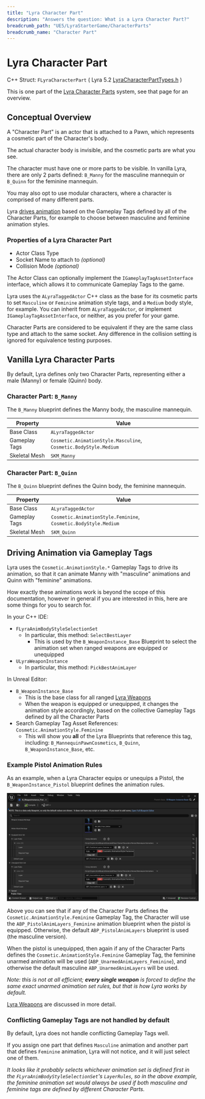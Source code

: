 ```yaml
---
title: "Lyra Character Part"
description: "Answers the question: What is a Lyra Character Part?"
breadcrumb_path: "UE5/LyraStarterGame/CharacterParts"
breadcrumb_name: "Character Part"
---
```


# Lyra Character Part

C++ Struct: `FLyraCharacterPart`
( Lyra 5.2
[LyraCharacterPartTypes.h](https://github.com/EpicGames/UnrealEngine/blob/5.2/Samples/Games/Lyra/Source/LyraGame/Cosmetics/LyraCharacterPartTypes.h)
)

This is one part of the [Lyra Character Parts](/UE5/LyraStarterGame/CharacterParts/) system,
see that page for an overview.


## Conceptual Overview

A "Character Part" is an actor that is attached to a Pawn, which represents a cosmetic part of the
Character's body.

The actual character body is invisible, and the cosmetic parts are what you see.

The character must have one or more parts to be visible.  In vanilla Lyra, there are only
2 parts defined: `B_Manny` for the masculine mannequin
or `B_Quinn` for the feminine mannequin.

You may also opt to use modular characters, where a character is comprised of many
different parts.

Lyra [drives animation](#Animation) based on the Gameplay Tags defined by all of
the Character Parts, for example to choose between masculine and feminine animation styles.


### Properties of a Lyra Character Part

- Actor Class Type
- Socket Name to attach to *(optional)*
- Collision Mode *(optional)*

The Actor Class can optionally implement the `IGameplayTagAssetInterface` interface,
which allows it to communicate Gameplay Tags to the game.

Lyra uses the `ALyraTaggedActor` C++ class as the base for its cosmetic parts
to set `Masculine` or `Feminine` animation style tags,
and a `Medium` body style, for example.  You can inherit from `ALyraTaggedActor`,
or implement `IGameplayTagAssetInterface`, or neither, as you prefer for your game.

Character Parts are considered to be equivalent if they are the same class type and attach
to the same socket.
Any difference in the collision setting is ignored for equivalence testing purposes.


## Vanilla Lyra Character Parts

By default, Lyra defines only two Character Parts, representing either a male (Manny)
or female (Quinn) body.


### Character Part: `B_Manny`

The `B_Manny` blueprint defines the Manny body, the masculine mannequin.

| Property      | Value                                                            |
|---------------|------------------------------------------------------------------|
| Base Class    | `ALyraTaggedActor`                                               |
| Gameplay Tags | `Cosmetic.AnimationStyle.Masculine`, `Cosmetic.BodyStyle.Medium` |
| Skeletal Mesh | `SKM_Manny`                                                      |


### Character Part: `B_Quinn`

The `B_Quinn` blueprint defines the Quinn body, the feminine mannequin.

| Property      | Value                                                           |
|---------------|-----------------------------------------------------------------|
| Base Class    | `ALyraTaggedActor`                                              |
| Gameplay Tags | `Cosmetic.AnimationStyle.Feminine`, `Cosmetic.BodyStyle.Medium` |
| Skeletal Mesh | `SKM_Quinn`                                                     |


<a id='Animation'></a>
## Driving Animation via Gameplay Tags

Lyra uses the `Cosmetic.AnimationStyle.*` Gameplay Tags to drive its animation,
so that it can animate Manny with "masculine" animations
and Quinn with "feminine" animations.

How exactly these animations work is beyond the scope of this documentation,
however in general if you are interested in this, here are some things for you
to search for.

In your C++ IDE:

- `FLyraAnimBodyStyleSelectionSet`
  - In particular, this method: `SelectBestLayer`
    - This is used by the `B_WeaponInstance_Base` Blueprint to select the animation set when ranged weapons are equipped or unequipped
- `ULyraWeaponInstance`
  - In particular, this method: `PickBestAnimLayer`

In Unreal Editor:

- `B_WeaponInstance_Base`
  - This is the base class for all ranged [Lyra Weapons](/UE5/LyraStarterGame/Weapons/)
  - When the weapon is equipped or unequipped, it changes the animation style accordingly, based on the collective Gameplay Tags defined by all the Character Parts
- Search Gameplay Tag Asset References: `Cosmetic.AnimationStyle.Feminine`
  - This will show you **all** of the Lyra Blueprints that reference this tag, including: `B_MannequinPawnCosmetics`, `B_Quinn`, `B_WeaponInstance_Base`, etc.


### Example Pistol Animation Rules

As an example, when a Lyra Character equips or unequips a Pistol, the `B_WeaponInstance_Pistol` blueprint
defines the animation rules.

[![B_WeaponInstance_Pistol Animation Rules](./screenshots/PistolAnimationRules.png)](./screenshots/PistolAnimationRules.png)

Above you can see that if any of the Character Parts defines the `Cosmetic.AnimationStyle.Feminine`
Gameplay Tag, the Character will use the `ABP_PistolAnimLayers_Feminine` animation blueprint
when the pistol is equipped.
Otherwise, the default `ABP_PistolAnimLayers` blueprint is used (the masculine version).

When the pistol is unequipped, then again if any of the Character Parts defines the `Cosmetic.AnimationStyle.Feminine`
Gameplay Tag, the feminine unarmed animation will be used (`ABP_UnarmedAnimLayers_Feminine`),
and otherwise the default masculine `ABP_UnarmedAnimLayers` will be used.

*Note: this is not at all efficient; **every single weapon** is forced to define the same exact
unarmed animation set rules, but that is how Lyra works by default.*

[Lyra Weapons](/UE5/LyraStarterGame/Weapons/) are discussed in more detail.


### Conflicting Gameplay Tags are not handled by default

By default, Lyra does not handle conflicting Gameplay Tags well.

If you assign one part that defines `Masculine` animation and another part that defines `Feminine` animation,
Lyra will not notice, and it will just select one of them.

*It looks like it probably selects whichever animation set is defined first
in the `FLyraAnimBodyStyleSelectionSet`'s `LayerRules`, so in the above example,
the feminine animation set would always be used if both masculine and feminine tags are defined
by different Character Parts.*
